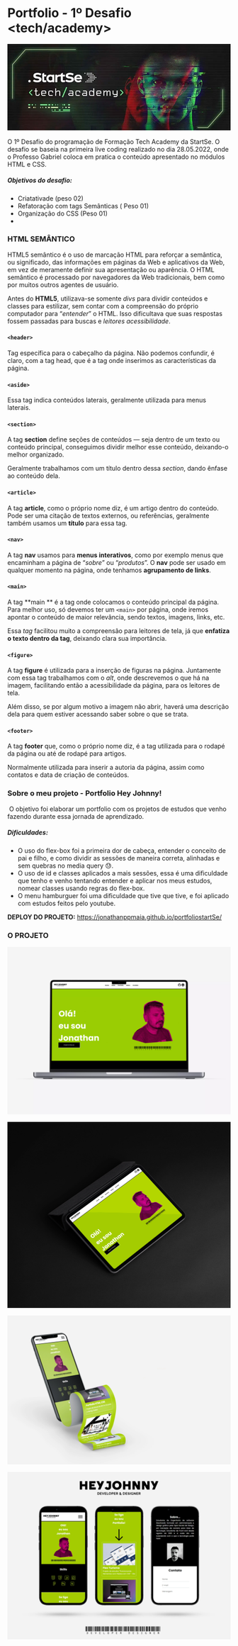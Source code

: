 # Portfolio - 1º Desafio <tech/academy>

![](https://github.com/jonathanppmaia/portfoliostartSe/blob/main/image/startse-programacao.jpg?raw=true)

O 1º Desafio do programação de Formação Tech Academy da StartSe. O desafio se baseia na primeira live coding realizado no dia 28.05.2022, onde o Professo Gabriel coloca em pratica o conteúdo apresentado no módulos HTML e CSS.

##### Objetivos do desafio:

- Criatativade (peso 02)
- Refatoração com tags Semânticas ( Peso 01)
- Organização do CSS (Peso 01)
-

### HTML SEMÂNTICO

HTML5 semântico é o uso de marcação HTML para reforçar a semântica, ou significado, das informações em páginas da Web e aplicativos da Web, em vez de meramente definir sua apresentação ou aparência. O HTML semântico é processado por navegadores da Web tradicionais, bem como por muitos outros agentes de usuário.

Antes do **HTML5**, utilizava-se somente _divs_ para dividir conteúdos e classes para estilizar, sem contar com a compreensão do próprio computador para “_entender_” o HTML. Isso dificultava que suas respostas fossem passadas para buscas e _leitores acessibilidade_.

#### **`<header>`**

Tag específica para o cabeçalho da página. Não podemos confundir, é claro, com a tag head, que é a tag onde inserimos as características da página.

#### `<aside>`

Essa tag indica conteúdos laterais, geralmente utilizada para menus laterais.

#### `<section>`

A tag **section** define seções de conteúdos — seja dentro de um texto ou conteúdo principal, conseguimos dividir melhor esse conteúdo, deixando-o melhor organizado.

Geralmente trabalhamos com um título dentro dessa _section_, dando ênfase ao conteúdo dela.

#### `<article>`

A tag **article**, como o próprio nome diz, é um artigo dentro do conteúdo. Pode ser uma citação de textos externos, ou referências, geralmente também usamos um **título** para essa tag.

#### `<nav>`

A tag **nav** usamos para **menus interativos**, como por exemplo menus que encaminham a página de “_sobre_” ou “_produtos_”. O **nav** pode ser usado em qualquer momento na página, onde tenhamos **agrupamento de links**.

#### `<main>`

A tag **main ** é a tag onde colocamos o conteúdo principal da página. Para melhor uso, só devemos ter um `<main>` por página, onde iremos apontar o conteúdo de maior relevância, sendo textos, imagens, links, etc.

Essa _tag_ facilitou muito a compreensão para leitores de tela, já que **enfatiza o texto dentro da tag**, deixando clara sua importância.

#### `<figure>`

A tag **figure** é utilizada para a inserção de figuras na página. Juntamente com essa tag trabalhamos com o _alt_, onde descrevemos o que há na imagem, facilitando então a acessibilidade da página, para os leitores de tela.

Além disso, se por algum motivo a imagem não abrir, haverá uma descrição dela para quem estiver acessando saber sobre o que se trata.

#### `<footer>`

A tag **footer** que, como o próprio nome diz, é a tag utilizada para o rodapé da página ou até de rodapé para artigos.

Normalmente utilizada para inserir a autoria da página, assim como contatos e data de criação de conteúdos.

### Sobre o meu projeto - Portfolio Hey Johnny!

​ O objetivo foi elaborar um portfolio com os projetos de estudos que venho fazendo durante essa jornada de aprendizado.

##### Dificuldades:

- O uso do flex-box foi a primeira dor de cabeça, entender o conceito de pai e filho, e como dividir as sessões de maneira correta, alinhadas e sem quebras no media query 😓.
- O uso de id e classes aplicados a mais sessões, essa é uma dificuldade que tenho e venho tentando entender e aplicar nos meus estudos, nomear classes usando regras do flex-box.
- O menu hamburguer foi uma dificuldade que tive que tive, e foi aplicado com estudos feitos pelo youtube.

**DEPLOY DO PROJETO:** https://jonathanppmaia.github.io/portfoliostartSe/

### O PROJETO

![](https://raw.githubusercontent.com/jonathanppmaia/portfoliostartSe/main/image/mockup01.webp)

![](https://raw.githubusercontent.com/jonathanppmaia/portfoliostartSe/main/image/mockup02.webp)

![](https://raw.githubusercontent.com/jonathanppmaia/portfoliostartSe/main/image/mockup03.webp)

![](https://raw.githubusercontent.com/jonathanppmaia/portfoliostartSe/main/image/mockup04.webp)
